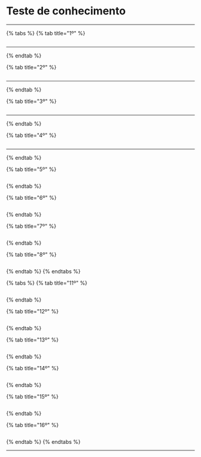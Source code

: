 # Teste de conhecimento

***

{% tabs %}
{% tab title="1º" %}
<figure><img src="../../.gitbook/assets/image (3) (1) (1) (1) (1).png" alt=""><figcaption></figcaption></figure>

***
{% endtab %}

{% tab title="2º" %}
<figure><img src="../../.gitbook/assets/image (4) (1) (1) (1) (1).png" alt=""><figcaption></figcaption></figure>

***
{% endtab %}

{% tab title="3º" %}
<figure><img src="../../.gitbook/assets/image (5) (1) (1) (1) (1).png" alt=""><figcaption></figcaption></figure>

***
{% endtab %}

{% tab title="4º" %}
<figure><img src="../../.gitbook/assets/image (6) (1) (1) (1) (1).png" alt=""><figcaption></figcaption></figure>

***
{% endtab %}

{% tab title="5º" %}
<figure><img src="../../.gitbook/assets/image (74).png" alt=""><figcaption></figcaption></figure>
{% endtab %}

{% tab title="6º" %}
<figure><img src="../../.gitbook/assets/image (75).png" alt=""><figcaption></figcaption></figure>
{% endtab %}

{% tab title="7º" %}
<figure><img src="../../.gitbook/assets/image (80).png" alt=""><figcaption></figcaption></figure>
{% endtab %}

{% tab title="8º" %}
<figure><img src="../../.gitbook/assets/image (13).png" alt=""><figcaption></figcaption></figure>
{% endtab %}
{% endtabs %}

{% tabs %}
{% tab title="11º" %}
<figure><img src="../../.gitbook/assets/image (16).png" alt=""><figcaption></figcaption></figure>
{% endtab %}

{% tab title="12º" %}
<figure><img src="../../.gitbook/assets/image (3) (1).png" alt=""><figcaption></figcaption></figure>
{% endtab %}

{% tab title="13º" %}
<figure><img src="../../.gitbook/assets/image (2) (1).png" alt=""><figcaption></figcaption></figure>
{% endtab %}

{% tab title="14º" %}
<figure><img src="../../.gitbook/assets/image (23).png" alt=""><figcaption></figcaption></figure>
{% endtab %}

{% tab title="15º" %}
<figure><img src="../../.gitbook/assets/image (1) (1).png" alt=""><figcaption></figcaption></figure>
{% endtab %}

{% tab title="16º" %}
<figure><img src="../../.gitbook/assets/image (24).png" alt=""><figcaption></figcaption></figure>
{% endtab %}
{% endtabs %}

***
